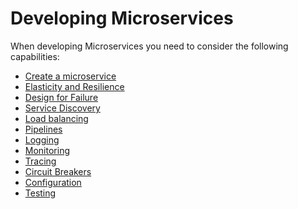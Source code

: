 # Developing Microservices

When developing Microservices you need to consider the following capabilities:

  * [Create a microservice](develop/createMicroservice.html)
  * [Elasticity and Resilience](elasticity.html)
  * [Design for Failure](designForFailure.md)
  * [Service Discovery](serviceDiscovery.html)
  * [Load balancing](loadBalancing.html)
  * [Pipelines](pipelines.html)
  * [Logging](logging.html)
  * [Monitoring](monitoring.html)
  * [Tracing](tracing.html)
  * [Circuit Breakers](circuitBreakers.html)
  * [Configuration](configuration.html)
  * [Testing](../testing.html)


<!--  
## Authentication

## API

## Messaging / IPC

-->

